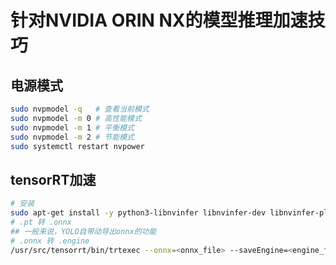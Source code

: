 # 针对NVIDIA ORIN NX的模型推理加速技巧

## 电源模式
```bash
sudo nvpmodel -q   # 查看当前模式
sudo nvpmodel -m 0 # 高性能模式
sudo nvpmodel -m 1 # 平衡模式
sudo nvpmodel -m 2 # 节能模式
sudo systemctl restart nvpower
```

## tensorRT加速
```bash
# 安装
sudo apt-get install -y python3-libnvinfer libnvinfer-dev libnvinfer-plugin-dev tensorrt
# .pt 转 .onnx
## 一般来说，YOLO自带动导出onnx的功能
# .onnx 转 .engine
/usr/src/tensorrt/bin/trtexec --onnx=<onnx_file> --saveEngine=<engine_file>
```